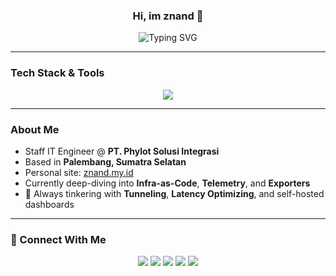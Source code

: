 <h3 align="center">Hi, im znand 👋 </h3>


<p align="center">
  <img src="https://readme-typing-svg.herokuapp.com?font=Fira+Code&size=22&pause=1000&color=F7941D&center=true&vCenter=true&width=750&lines=🚀+DevOps+%26+Cloud+Enthusiast;🛠️+Prometheus+%7C+Python+%7C+Go+Developer;⚡+Network+Optimizer+%7C+Tunnel+Junkie;🎯+Lagi+ngulik:+K8s%2C+Terraform%2C+Ansible;🧠+Selalu+haus+ilmu+%26+mentoring+komunitas" alt="Typing SVG" />
</p>

---

### Tech Stack & Tools

<p align="center">
  <img src="https://skillicons.dev/icons?i=go,python,docker,kubernetes,linux,bash,grafana,prometheus,git,github,vscode,nginx,terraform=7" />
</p>

---

### About Me

- Staff IT Engineer @ **PT. Phylot Solusi Integrasi**
- Based in **Palembang, Sumatra Selatan**
- Personal site: [znand.my.id](https://znand.my.id/)
- Currently deep-diving into **Infra-as-Code**, **Telemetry**, and **Exporters**
- 🔭 Always tinkering with **Tunneling**, **Latency Optimizing**, and self-hosted dashboards

---

### 🔗 Connect With Me

<p align="center">
  <a href="https://znand.my.id"><img src="https://img.shields.io/badge/Website-znand.my.id-blueviolet?style=for-the-badge&logo=google-chrome" /></a>
  <a href="https://instagram.com/znand_"><img src="https://img.shields.io/badge/Instagram-@znand_-E4405F?style=for-the-badge&logo=instagram&logoColor=white" /></a>
  <a href="https://twitter.com/nannozeta"><img src="https://img.shields.io/badge/Twitter-@nannozeta-1DA1F2?style=for-the-badge&logo=twitter&logoColor=white" /></a>
  <a href="https://t.me/nandzie"><img src="https://img.shields.io/badge/Telegram-@nandzie-26A5E4?style=for-the-badge&logo=telegram" /></a>
  <a href="https://gitlab.com/znand"><img src="https://img.shields.io/badge/GitLab-znand-FC6D26?style=for-the-badge&logo=gitlab" /></a>
</p>
